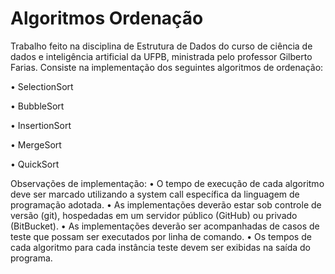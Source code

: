 # Algoritmos Ordenação
Trabalho feito na disciplina de Estrutura de Dados do curso de ciência de dados e inteligência artificial da UFPB, ministrada pelo professor Gilberto Farias. Consiste na implementação dos seguintes algoritmos de ordenação: 

• SelectionSort

• BubbleSort

• InsertionSort

• MergeSort

• QuickSort

Observações de implementação:
• O tempo de execução de cada algoritmo deve ser marcado utilizando a system call específica da linguagem de programação adotada.
• As implementações deverão estar sob controle de versão (git), hospedadas em um servidor público (GitHub) ou privado (BitBucket).
• As implementações deverão ser acompanhadas de casos de teste que possam ser executados por linha de comando.
• Os tempos de cada algoritmo para cada instância teste devem ser exibidas na saída do programa.

